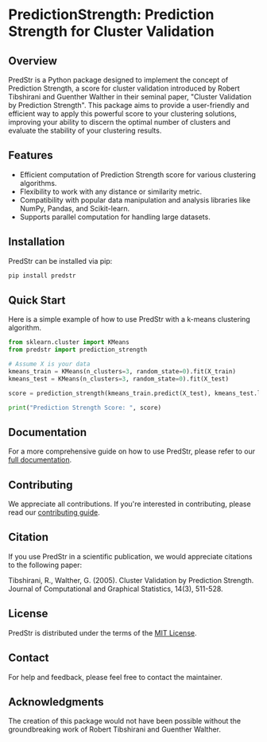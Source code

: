 # PredictionStrength: Prediction Strength for Cluster Validation

## Overview

PredStr is a Python package designed to implement the concept of Prediction Strength, a score for cluster validation introduced by Robert Tibshirani and Guenther Walther in their seminal paper, "Cluster Validation by Prediction Strength". This package aims to provide a user-friendly and efficient way to apply this powerful score to your clustering solutions, improving your ability to discern the optimal number of clusters and evaluate the stability of your clustering results.

## Features

- Efficient computation of Prediction Strength score for various clustering algorithms.
- Flexibility to work with any distance or similarity metric.
- Compatibility with popular data manipulation and analysis libraries like NumPy, Pandas, and Scikit-learn.
- Supports parallel computation for handling large datasets.

## Installation

PredStr can be installed via pip:

```sh
pip install predstr
```

## Quick Start

Here is a simple example of how to use PredStr with a k-means clustering algorithm.

```python
from sklearn.cluster import KMeans
from predstr import prediction_strength

# Assume X is your data
kmeans_train = KMeans(n_clusters=3, random_state=0).fit(X_train)
kmeans_test = KMeans(n_clusters=3, random_state=0).fit(X_test)

score = prediction_strength(kmeans_train.predict(X_test), kmeans_test.labels_)

print("Prediction Strength Score: ", score)
```

## Documentation

For a more comprehensive guide on how to use PredStr, please refer to our [full documentation](http://link-to-your-documentation).

## Contributing

We appreciate all contributions. If you're interested in contributing, please read our [contributing guide](CONTRIBUTING.md).

## Citation

If you use PredStr in a scientific publication, we would appreciate citations to the following paper:

Tibshirani, R., Walther, G. (2005). Cluster Validation by Prediction Strength. Journal of Computational and Graphical Statistics, 14(3), 511-528.

## License

PredStr is distributed under the terms of the [MIT License](LICENSE.txt).

## Contact

For help and feedback, please feel free to contact the maintainer.

## Acknowledgments

The creation of this package would not have been possible without the groundbreaking work of Robert Tibshirani and Guenther Walther.
